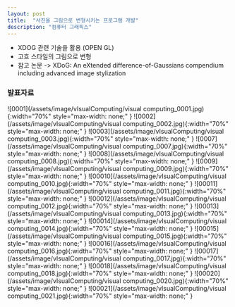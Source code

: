 ```yaml
---
layout: post
title:  "사진을 그림으로 변형시키는 프로그램 개발"
description: "컴퓨터 그래픽스"
---
```

- XDOG 관련 기술을 활용 (OPEN GL)
- 고흐 스타일의 그림으로 변형
- 참고 논문 -> XDoG: An eXtended difference-of-Gaussians compendium including advanced image stylization


### 발표자료

![0001](/assets/image/vIsualComputing/visual computing_0001.jpg){:width="70%" style="max-width: none;" }
![0002](/assets/image/vIsualComputing/visual computing_0002.jpg){:width="70%" style="max-width: none;" }
![0003](/assets/image/vIsualComputing/visual computing_0003.jpg){:width="70%" style="max-width: none;" }
![0007](/assets/image/vIsualComputing/visual computing_0007.jpg){:width="70%" style="max-width: none;" }
![0008](/assets/image/vIsualComputing/visual computing_0008.jpg){:width="70%" style="max-width: none;" }
![0009](/assets/image/vIsualComputing/visual computing_0009.jpg){:width="70%" style="max-width: none;" }
![00010](/assets/image/vIsualComputing/visual computing_0010.jpg){:width="70%" style="max-width: none;" }
![00011](/assets/image/vIsualComputing/visual computing_0011.jpg){:width="70%" style="max-width: none;" }
![00012](/assets/image/vIsualComputing/visual computing_0012.jpg){:width="70%" style="max-width: none;" }
![00013](/assets/image/vIsualComputing/visual computing_0013.jpg){:width="70%" style="max-width: none;" }
![00014](/assets/image/vIsualComputing/visual computing_0014.jpg){:width="70%" style="max-width: none;" }
![00015](/assets/image/vIsualComputing/visual computing_0015.jpg){:width="70%" style="max-width: none;" }
![00016](/assets/image/vIsualComputing/visual computing_0016.jpg){:width="70%" style="max-width: none;" }
![00017](/assets/image/vIsualComputing/visual computing_0017.jpg){:width="70%" style="max-width: none;" }
![00018](/assets/image/vIsualComputing/visual computing_0018.jpg){:width="70%" style="max-width: none;" }
![00020](/assets/image/vIsualComputing/visual computing_0020.jpg){:width="70%" style="max-width: none;" }
![00021](/assets/image/vIsualComputing/visual computing_0021.jpg){:width="70%" style="max-width: none;" }
